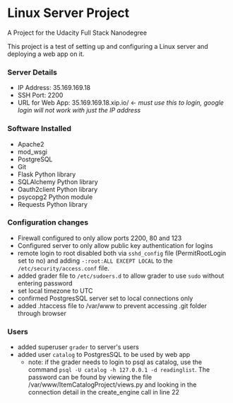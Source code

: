 # Linux Server Project
A Project for the Udacity Full Stack Nanodegree

This project is a test of setting up and configuring a Linux server and deploying a web app on it.

### Server Details
- IP Address: 35.169.169.18
- SSH Port: 2200
- URL for Web App: 35.169.169.18.xip.io/ <- _must use this to login, google login will not work with just the IP address_

### Software Installed
- Apache2
- mod_wsgi
- PostgreSQL
- Git
- Flask Python library
- SQLAlchemy Python library
- Oauth2client Python library
- psycopg2 Python module
- Requests Python library


### Configuration changes
- Firewall configured to only allow ports 2200, 80 and 123
- Configured server to only allow public key authentication for logins
- remote login to root disabled both via `sshd_config` file (PermitRootLogin set to no) and adding `-:root:ALL EXCEPT LOCAL` to the `/etc/security/access.conf` file.
- added grader file to `/etc/sudoers.d` to allow grader to use `sudo` without entering password
- set local timezone to UTC
- confirmed PostgresSQL server set to local connections only
- added .htaccess file to /var/www to prevent accessing .git folder through browser

### Users
- added superuser `grader` to server's users
- added user `catalog` to PostgresSQL to be used by web app
    - note: if the grader needs to login to psql as catalog, use the command `psql -U catalog -h 127.0.0.1 -d readinglist`. The password can be found by viewing the file /var/www/ItemCatalogProject/views.py and looking in the connection detail in the create_engine call in line 22
